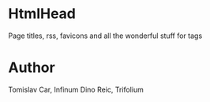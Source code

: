 # HtmlHead

Page titles, rss, favicons and all the wonderful stuff for <tt><meta></tt> tags

# Author

Tomislav Car, Infinum
Dino Reic, Trifolium